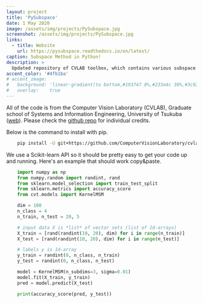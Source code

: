 ```yaml
---
layout: project
title: 'PySubspace'
date: 1 May 2020
image: /assets/img/projects/PySubspace.jpg
screenshot: /assets/img/projects/PySubspace.jpg
links:
  - title: Website
    url: https://pysubspace.readthedocs.io/en/latest/
caption: Subspace Method in Python!
description: >
  Updated repository of CVLAB toolbox, which contains various subspace methods for classification.
accent_color: '#4fb1ba'
# accent_image:
#   background: 'linear-gradient(to bottom,#193747 0%,#233e4c 30%,#3c929e 50%,#d5d5d4 70%,#cdccc8 100%)'
#   overlay:    true
---
```


All of the code is from the Computer Vision Laboratory (CVLAB), Graduate school of Systems and Information Engineering, University of Tsukuba ([web](https://en.home.cvlab.cs.tsukuba.ac.jp)). Please check the [github repo](https://github.com/ComputerVisionLaboratory/cvlab_toolbox) for individual credits.

Below is the command to install with pip. 

```bash
    pip install -U git+https://github.com/ComputerVisionLaboratory/cvlab_toolbox
```

We use a Scikit-learn API so it should be pretty easy to get your code up and running. Here's an example that should work copy&paste.

```python
    import numpy as np
    from numpy.random import randint, rand
    from sklearn.model_selection import train_test_split
    from sklearn.metrics import accuracy_score
    from cvt.models import KernelMSM

    dim = 100
    n_class = 4
    n_train, n_test = 20, 5

    # input data X is *list* of vector sets (list of 2d-arrays)
    X_train = [rand(randint(10, 20), dim) for i in range(n_train)]
    X_test = [rand(randint(10, 20), dim) for i in range(n_test)]

    # labels y is 1d-array
    y_train = randint(0, n_class, n_train)
    y_test = randint(0, n_class, n_test)

    model = KernelMSM(n_subdims=3, sigma=0.01)
    model.fit(X_train, y_train)
    pred = model.predict(X_test)

    print(accuracy_score(pred, y_test))
```